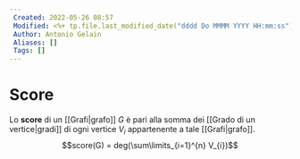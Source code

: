 ```yaml
---
 Created: 2022-05-26 08:57
 Modified: <%+ tp.file.last_modified_date("dddd Do MMMM YYYY HH:mm:ss") %>
 Author: Antonio Gelain
 Aliases: []
 Tags: []
---
```


# Score
Lo **score** di un [[Grafi|grafo]] $G$ è pari alla somma dei [[Grado di un vertice|gradi]] di ogni vertice $V_{i}$ appartenente a tale [[Grafi|grafo]].
$$score(G) = deg(\sum\limits_{i=1}^{n} V_{i})$$